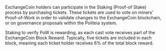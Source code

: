 ExchangeCoin holders can participate in the Staking (Proof-of Stake) process by purchasing tickets. These tickets are used to vote on miners’ Proof-of-Work in order to validate changes to the ExchangeCoin blockchain, or on governance proposals within the Politeia system.

Staking to verify PoW is rewarding, as each cast vote receives part of the ExchangeCoin Block Reward. Typically, five tickets are included in each block, meaning each ticket holder receives 6% of the total block reward.
